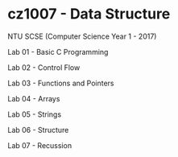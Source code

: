 # cz1007 - Data Structure
NTU SCSE (Computer Science Year 1 - 2017)

Lab 01 - Basic C Programming

Lab 02 - Control Flow

Lab 03 - Functions and Pointers

Lab 04 - Arrays

Lab 05 - Strings

Lab 06 - Structure

Lab 07 - Recussion
